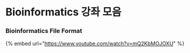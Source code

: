 # Bioinformatics 강좌 모음

### Bioinformatics File Format

{% embed url="https://www.youtube.com/watch?v=mQ2KbMOJOXU" %}



